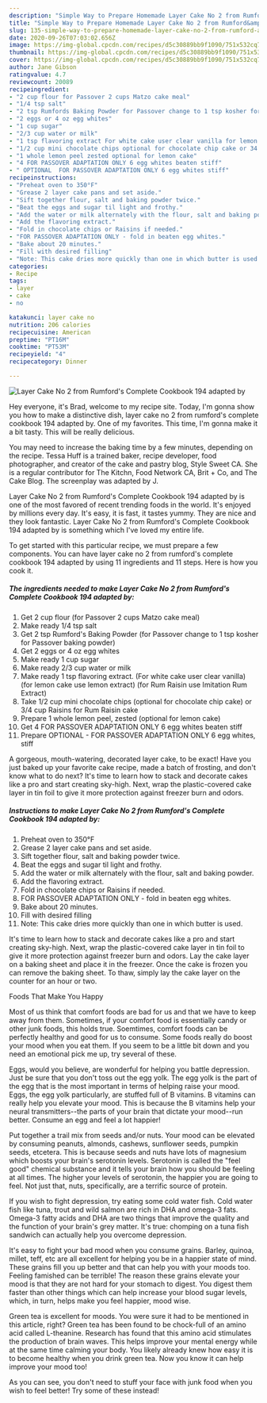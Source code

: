 ```yaml
---
description: "Simple Way to Prepare Homemade Layer Cake No 2 from Rumford&amp;#39;s Complete Cookbook 194 adapted by"
title: "Simple Way to Prepare Homemade Layer Cake No 2 from Rumford&amp;#39;s Complete Cookbook 194 adapted by"
slug: 135-simple-way-to-prepare-homemade-layer-cake-no-2-from-rumford-and-39-s-complete-cookbook-194-adapted-by
date: 2020-09-26T07:03:02.656Z
image: https://img-global.cpcdn.com/recipes/d5c30889bb9f1090/751x532cq70/layer-cake-no-2-from-rumfords-complete-cookbook-194-adapted-by-recipe-main-photo.jpg
thumbnail: https://img-global.cpcdn.com/recipes/d5c30889bb9f1090/751x532cq70/layer-cake-no-2-from-rumfords-complete-cookbook-194-adapted-by-recipe-main-photo.jpg
cover: https://img-global.cpcdn.com/recipes/d5c30889bb9f1090/751x532cq70/layer-cake-no-2-from-rumfords-complete-cookbook-194-adapted-by-recipe-main-photo.jpg
author: Jane Gibson
ratingvalue: 4.7
reviewcount: 20089
recipeingredient:
- "2 cup flour for Passover 2 cups Matzo cake meal"
- "1/4 tsp salt"
- "2 tsp Rumfords Baking Powder for Passover change to 1 tsp kosher for Passover baking powder"
- "2 eggs or 4 oz egg whites"
- "1 cup sugar"
- "2/3 cup water or milk"
- "1 tsp flavoring extract For white cake user clear vanilla for lemon cake use lemon extract for Rum Raisin use Imitation Rum Extract"
- "1/2 cup mini chocolate chips optional for chocolate chip cake or 34 cup Raisins for Rum Raisin cake"
- "1 whole lemon peel zested optional for lemon cake"
- "4 FOR PASSOVER ADAPTATION ONLY 6 egg whites beaten stiff"
- " OPTIONAL  FOR PASSOVER ADAPTATION ONLY 6 egg whites stiff"
recipeinstructions:
- "Preheat oven to 350°F"
- "Grease 2 layer cake pans and set aside."
- "Sift together flour, salt and baking powder twice."
- "Beat the eggs and sugar til light and frothy."
- "Add the water or milk alternately with the flour, salt and baking powder."
- "Add the flavoring extract."
- "Fold in chocolate chips or Raisins if needed."
- "FOR PASSOVER ADAPTATION ONLY - fold in beaten egg whites."
- "Bake about 20 minutes."
- "Fill with desired filling"
- "Note: This cake dries more quickly than one in which butter is used."
categories:
- Recipe
tags:
- layer
- cake
- no

katakunci: layer cake no 
nutrition: 206 calories
recipecuisine: American
preptime: "PT16M"
cooktime: "PT53M"
recipeyield: "4"
recipecategory: Dinner

---
```



![Layer Cake No 2 from Rumford&#39;s Complete Cookbook 194 adapted by](https://img-global.cpcdn.com/recipes/d5c30889bb9f1090/751x532cq70/layer-cake-no-2-from-rumfords-complete-cookbook-194-adapted-by-recipe-main-photo.jpg)

Hey everyone, it's Brad, welcome to my recipe site. Today, I'm gonna show you how to make a distinctive dish, layer cake no 2 from rumford&#39;s complete cookbook 194 adapted by. One of my favorites. This time, I'm gonna make it a bit tasty. This will be really delicious.

You may need to increase the baking time by a few minutes, depending on the recipe. Tessa Huff is a trained baker, recipe developer, food photographer, and creator of the cake and pastry blog, Style Sweet CA. She is a regular contributor for The Kitchn, Food Network CA, Brit + Co, and The Cake Blog. The screenplay was adapted by J.

Layer Cake No 2 from Rumford&#39;s Complete Cookbook 194 adapted by is one of the most favored of recent trending foods in the world. It's enjoyed by millions every day. It's easy, it is fast, it tastes yummy. They are nice and they look fantastic. Layer Cake No 2 from Rumford&#39;s Complete Cookbook 194 adapted by is something which I've loved my entire life.


To get started with this particular recipe, we must prepare a few components. You can have layer cake no 2 from rumford&#39;s complete cookbook 194 adapted by using 11 ingredients and 11 steps. Here is how you cook it.

<!--inarticleads1-->

##### The ingredients needed to make Layer Cake No 2 from Rumford&#39;s Complete Cookbook 194 adapted by:

1. Get 2 cup flour (for Passover 2 cups Matzo cake meal)
1. Make ready 1/4 tsp salt
1. Get 2 tsp Rumford&#39;s Baking Powder (for Passover change to 1 tsp kosher for Passover baking powder)
1. Get 2 eggs or 4 oz egg whites
1. Make ready 1 cup sugar
1. Make ready 2/3 cup water or milk
1. Make ready 1 tsp flavoring extract. (For white cake user clear vanilla) (for lemon cake use lemon extract) (for Rum Raisin use Imitation Rum Extract)
1. Take 1/2 cup mini chocolate chips (optional for chocolate chip cake) or 3/4 cup Raisins for Rum Raisin cake
1. Prepare 1 whole lemon peel, zested (optional for lemon cake)
1. Get 4 FOR PASSOVER ADAPTATION ONLY 6 egg whites beaten stiff
1. Prepare  OPTIONAL - FOR PASSOVER ADAPTATION ONLY 6 egg whites, stiff


A gorgeous, mouth-watering, decorated layer cake, to be exact! Have you just baked up your favorite cake recipe, made a batch of frosting, and don&#39;t know what to do next? It&#39;s time to learn how to stack and decorate cakes like a pro and start creating sky-high. Next, wrap the plastic-covered cake layer in tin foil to give it more protection against freezer burn and odors. 

<!--inarticleads2-->

##### Instructions to make Layer Cake No 2 from Rumford&#39;s Complete Cookbook 194 adapted by:

1. Preheat oven to 350°F
1. Grease 2 layer cake pans and set aside.
1. Sift together flour, salt and baking powder twice.
1. Beat the eggs and sugar til light and frothy.
1. Add the water or milk alternately with the flour, salt and baking powder.
1. Add the flavoring extract.
1. Fold in chocolate chips or Raisins if needed.
1. FOR PASSOVER ADAPTATION ONLY - fold in beaten egg whites.
1. Bake about 20 minutes.
1. Fill with desired filling
1. Note: This cake dries more quickly than one in which butter is used.


It&#39;s time to learn how to stack and decorate cakes like a pro and start creating sky-high. Next, wrap the plastic-covered cake layer in tin foil to give it more protection against freezer burn and odors. Lay the cake layer on a baking sheet and place it in the freezer. Once the cake is frozen you can remove the baking sheet. To thaw, simply lay the cake layer on the counter for an hour or two. 

Foods That Make You Happy


Most of us think that comfort foods are bad for us and that we have to keep away from them. Sometimes, if your comfort food is essentially candy or other junk foods, this holds true. Soemtimes, comfort foods can be perfectly healthy and good for us to consume. Some foods really do boost your mood when you eat them. If you seem to be a little bit down and you need an emotional pick me up, try several of these.

Eggs, would you believe, are wonderful for helping you battle depression. Just be sure that you don't toss out the egg yolk. The egg yolk is the part of the egg that is the most important in terms of helping raise your mood. Eggs, the egg yolk particularly, are stuffed full of B vitamins. B vitamins can really help you elevate your mood. This is because the B vitamins help your neural transmitters--the parts of your brain that dictate your mood--run better. Consume an egg and feel a lot happier!

Put together a trail mix from seeds and/or nuts. Your mood can be elevated by consuming peanuts, almonds, cashews, sunflower seeds, pumpkin seeds, etcetera. This is because seeds and nuts have lots of magnesium which boosts your brain's serotonin levels. Serotonin is called the "feel good" chemical substance and it tells your brain how you should be feeling at all times. The higher your levels of serotonin, the happier you are going to feel. Not just that, nuts, specifically, are a terrific source of protein.

If you wish to fight depression, try eating some cold water fish. Cold water fish like tuna, trout and wild salmon are rich in DHA and omega-3 fats. Omega-3 fatty acids and DHA are two things that improve the quality and the function of your brain's grey matter. It's true: chomping on a tuna fish sandwich can actually help you overcome depression. 

It's easy to fight your bad mood when you consume grains. Barley, quinoa, millet, teff, etc are all excellent for helping you be in a happier state of mind. These grains fill you up better and that can help you with your moods too. Feeling famished can be terrible! The reason these grains elevate your mood is that they are not hard for your stomach to digest. You digest them faster than other things which can help increase your blood sugar levels, which, in turn, helps make you feel happier, mood wise.

Green tea is excellent for moods. You were sure it had to be mentioned in this article, right? Green tea has been found to be chock-full of an amino acid called L-theanine. Research has found that this amino acid stimulates the production of brain waves. This helps improve your mental energy while at the same time calming your body. You likely already knew how easy it is to become healthy when you drink green tea. Now you know it can help improve your mood too!

As you can see, you don't need to stuff your face with junk food when you wish to feel better! Try some of these instead!


